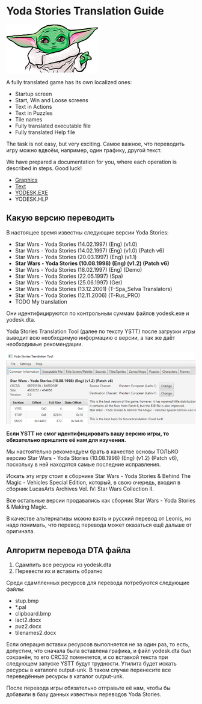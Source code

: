 Yoda Stories Translation Guide
==============================

![](images/baby-yoda.png)

A fully translated game has its own localized ones: 

* Startup screen
* Start, Win and Loose screens
* Text in Actions
* Text in Puzzles
* Tile names
* Fully translated executable file
* Fully translated Help file

The task is not easy, but very exciting. Самое важное, что переводить игру можно вдвоём, например, один графику, другой текст.

We have prepared a documentation for you, where each operation is described in steps. Good luck!

* [Graphics](graphics-translation-guide.md)
* [Text](text-translation-guide.md)
* [YODESK.EXE](exe-translation.md)
* YODESK.HLP

## Какую версию переводить

В настоящее время известны следующие версии Yoda Stories:

* Star Wars - Yoda Stories (14.02.1997) (Eng) (v1.0)
* Star Wars - Yoda Stories (14.02.1997) (Eng) (v1.0) (Patch v6)
* Star Wars - Yoda Stories (20.03.1997) (Eng) (v1.1)
* **Star Wars - Yoda Stories (10.08.1998) (Eng) (v1.2) (Patch v6)**
* Star Wars - Yoda Stories (18.02.1997) (Eng) (Demo)
* Star Wars - Yoda Stories (22.05.1997) (Spa)
* Star Wars - Yoda Stories (25.06.1997) (Ger)
* Star Wars - Yoda Stories (13.12.2001) (T-Spa_Selva Translators)
* Star Wars - Yoda Stories (12.11.2006) (T-Rus_PRO)
* TODO My translation

Они идентифицируются по контрольным суммам файлов yodesk.exe и yodesk.dta.

Yoda Stories Translation Tool (далее по тексту YSTT) после загрузки игры выводит всю необходимую информацию
о версии, а так же даёт необходимые рекомендации.

![](images/gui-common.png)

**Если YSTT не смог идентифицировать вашу версию игры, то обязательно пришлите её нам для изучения.**

Мы настоятельно рекомендуем брать в качестве основы ТОЛЬКО версию Star Wars - Yoda Stories (10.08.1998) (Eng) (v1.2) (Patch v6),
поскольку в ней находятся самые последние исправления.

Искать эту игру стоит в сборнике Star Wars - Yoda Stories & Behind The Magic - Vehicles Special Edition, который,
в свою очередь, входил в сборник LucasArts Archives Vol. IV: Star Wars Collection II.

Все остальные версии продавались как сборник Star Wars - Yoda Stories & Making Magic.

В качестве альтернативы можно взять и русский перевод от Leonis, но надо понимать, что перевод перевода может
оказаться ещё дальше от оригинала.

## Алгоритм перевода DTA файла

1. Сдампить все ресурсы из yodesk.dta
2. Перевести их и вставить обратно

Среди сдампленных ресурсов для перевода потребуются следующие файлы:

* stup.bmp
* *.pal
* clipboard.bmp
* iact2.docx
* puz2.docx
* tilenames2.docx

Если операция вставки ресурсов выполняется не за один раз, то есть, допустим, что сначала была вставлена графика, и файл
yodesk.dta был сохранён, то его CRC32 поменяется, и со вставкой текста при следующем запуске YSTT будут трудности. 
Утилита будет искать ресурсы в каталоге output-unk.
В таком случае перенесите все переведённые ресурсы в каталог output-unk.

После перевода игры обязательно отправьте её нам, чтобы бы добавили в базу данных известных переводов Yoda Stories.
